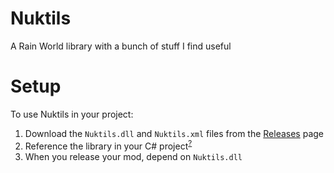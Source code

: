 # Nuktils
A Rain World library with a bunch of stuff I find useful

# Setup
To use Nuktils in your project:
1. Download the `Nuktils.dll` and `Nuktils.xml` files from the [Releases](https://github.com/voidwyrm-2/Nuktils/releases/latest) page
2. Reference the library in your C# project<sup>[?](https://docs.microsoft.com/en-us/visualstudio/ide/managing-references-in-a-project?view=vs-2022)</sup>
3. When you release your mod, depend on `Nuktils.dll`